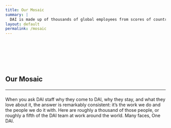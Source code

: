 ```yaml
---
title: Our Mosaic
summary: |
  DAI is made up of thousands of global employees from scores of countries. What better way to celebrate our company's diversity, talent, and passion than with all our smiling faces?
layout: default
permalink: /mosaic
--- 
```

<section class="hero bold">
  <div class="hero-body mosaic">
    <div class="container">
    </div>
  </div>
</section>
<section>
  <div class="container" style="padding-top: 5rem; padding-bottom: 30rem;">
  <h1 class="title is-size-4-mobile is-size-2-desktop">
    Our Mosaic
    <hr class="bar">
  </h1>
    <p>When you ask DAI staff why they come to DAI, why they stay, and what they love about it, the answer is remarkably consistent: it’s the work we do and the people we do it with. Here are roughly a thousand of those people, or roughly a fifth of the DAI team at work around the world. Many faces, One DAI.</p>
    <div id="pictureMosaicsEmbed"></div>
    <script src="https://www.picturemosaics.com/photo-mosaic-tool/js/mosaicEmbedClick.js"></script>
    <script>var pmFrame = new Pmframe({element: "pictureMosaicsEmbed", paddingBottom: '56.8889%', uid: 'M5153466', pid: 'p94', stor: 's1/v1', width: '100%', height: '100%', displayOrder: 1});pmFrame.init();</script>    
  </div>
</section>